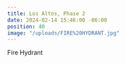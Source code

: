 ```yaml
---
title: Los Altos, Phase 2
date: 2024-02-14 15:46:00 -06:00
position: 40
image: "/uploads/FIRE%20HYDRANT.jpg"
---
```


Fire Hydrant